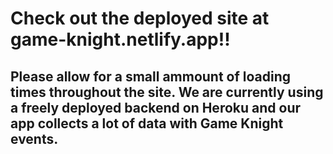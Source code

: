 # Check out the deployed site at game-knight.netlify.app!!

## Please allow for a small ammount of loading times throughout the site. We are currently using a freely deployed backend on Heroku and our app collects a lot of data with Game Knight events.
